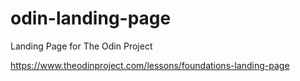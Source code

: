 # odin-landing-page

Landing Page for The Odin Project

https://www.theodinproject.com/lessons/foundations-landing-page 

